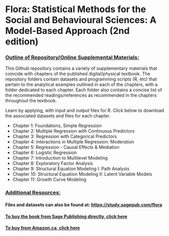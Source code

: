 # Flora: Statistical Methods for the Social and Behavioural Sciences: A Model-Based Approach (2nd edition)

### <ins> Outline of Repository/Online Supplemental Materials: <ins> 

This Github repository contains a variety of supplementary materials that coincide with chapters of the published digital/physical textbook.
The repository folders contain datasets and programming scripts (R, etc) that pertain to the analytical examples outlined in each of the chapters, with a folder dedicated to each chapter.
Each folder also contains a concise list of the recommended readings/references as recommended in the chapters throughout the textbook.

Learn by applying, with input and output files for R. Click below to download the associated datasets and files for each chapter.

- Chapter 1: Foundations, Simple Regression
- Chapter 2: Multiple Regression with Continuous Predictors
- Chapter 3: Regression with Categorical Predictors
- Chapter 4: Interactions in Multiple Regression:  Moderation
- Chapter 5: Regression - Causal Effects & Mediation
- Chapter 6: Logistic Regression
- Chapter 7: Introduction to Multilevel Modeling
- Chapter 8: Exploratory Factor Analysis
- Chapter 9: Structural Equation Modeling I: Path Analysis
- Chapter 10: Structural Equation Modeling II: Latent Variable Models
- Chapter 11: Growth Curve Modeling

### <ins>  Additional Resources:<ins> 

#### Files and datasets can also be found at: https://study.sagepub.com/flora

#### [To buy the book from Sage Publishing directly, click here](https://study.sagepub.com/researchmethods/statistics/flora-statistical-methods-for-the-social-and-behavioural-sciences)

#### [To buy from Amazon.ca, click here](https://www.amazon.ca/Statistical-Methods-Social-Behavioural-Sciences/dp/1446269833/ref=sr_1_1?crid=9R15LWT7I2WB&dib=eyJ2IjoiMSJ9.nb5i6TGYGvhFEU5aIYQPnRUP6WvHNUusgilROpljPOPI-ty_pdQrlgx2IS0JU9ADTaVinxa174JG8VxwL-_8Phw6OtS1PZKVFv_aqpwr2uombRp123BlkEZDXGCoFBo8Im02_Tz39rOH7zeuVsWIr7nIZ4rH0HtR7lgRaLHlg5Y8ug_iEkA62Bl192Bt4Muhw87O2Up_hvh0lpgt8ADQDZb09TVG1o_sACTGetDtACLjPnCrXubtlylCKiI7qsVjfVaZc5eJ-VslmErj8p9YsSOu2gcFofCHLosVMda2K-E.K8q9EPxyoLUtrVoMZz5bwYcOQem-THqmbCjuxW-_b3Q&dib_tag=se&keywords=statistical+methods+for+social+and+behavioural+sciences&qid=1724707973&sprefix=statistical+methods+for+social+and+behavioural+science%2Caps%2C87&sr=8-1)
